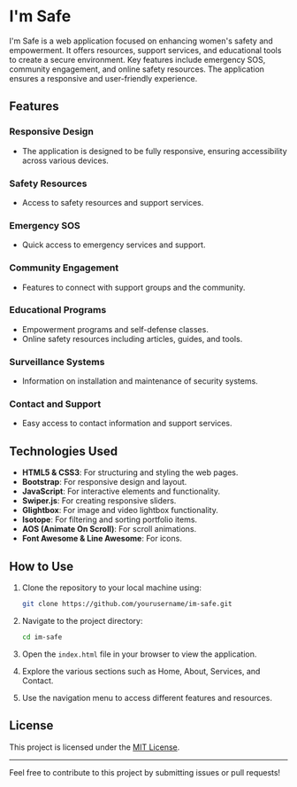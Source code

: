 # I'm Safe

I'm Safe is a web application focused on enhancing women's safety and empowerment. It offers resources, support services, and educational tools to create a secure environment. Key features include emergency SOS, community engagement, and online safety resources. The application ensures a responsive and user-friendly experience.

## Features

### Responsive Design
- The application is designed to be fully responsive, ensuring accessibility across various devices.

### Safety Resources
- Access to safety resources and support services.

### Emergency SOS
- Quick access to emergency services and support.

### Community Engagement
- Features to connect with support groups and the community.

### Educational Programs
- Empowerment programs and self-defense classes.
- Online safety resources including articles, guides, and tools.

### Surveillance Systems
- Information on installation and maintenance of security systems.

### Contact and Support
- Easy access to contact information and support services.

## Technologies Used

- **HTML5 & CSS3**: For structuring and styling the web pages.
- **Bootstrap**: For responsive design and layout.
- **JavaScript**: For interactive elements and functionality.
- **Swiper.js**: For creating responsive sliders.
- **Glightbox**: For image and video lightbox functionality.
- **Isotope**: For filtering and sorting portfolio items.
- **AOS (Animate On Scroll)**: For scroll animations.
- **Font Awesome & Line Awesome**: For icons.

## How to Use

1. Clone the repository to your local machine using:
   ```bash
   git clone https://github.com/yourusername/im-safe.git
   ```

2. Navigate to the project directory:
   ```bash
   cd im-safe
   ```

3. Open the `index.html` file in your browser to view the application.

4. Explore the various sections such as Home, About, Services, and Contact.

5. Use the navigation menu to access different features and resources.

## License
This project is licensed under the [MIT License](LICENSE).

---
Feel free to contribute to this project by submitting issues or pull requests!

